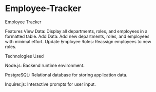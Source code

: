 # Employee-Tracker

Employee Tracker

Features
View Data: Display all departments, roles, and employees in a formatted table.
Add Data: Add new departments, roles, and employees with minimal effort.
Update Employee Roles: Reassign employees to new roles.



Technologies Used

Node.js: Backend runtime environment.


PostgreSQL: Relational database for storing application data.


Inquirer.js: Interactive prompts for user input.
